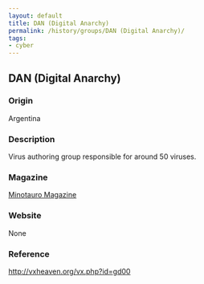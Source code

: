```yaml
---
layout: default
title: DAN (Digital Anarchy)
permalink: /history/groups/DAN (Digital Anarchy)/
tags:
- cyber
---
```


## DAN (Digital Anarchy)

### Origin
Argentina

### Description
Virus authoring group responsible for around 50 viruses.

### Magazine
[Minotauro Magazine](http://vxheaven.org/vx.php?id=zm02)

### Website
None

### Reference
http://vxheaven.org/vx.php?id=gd00
